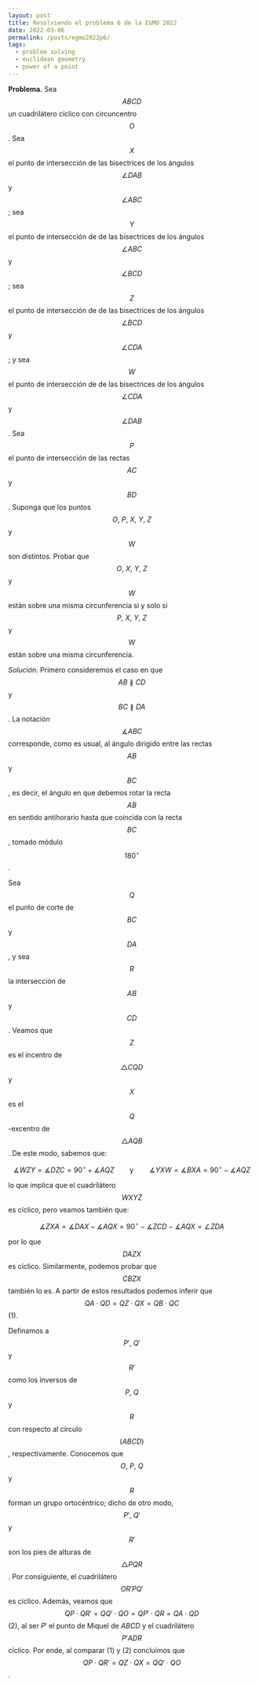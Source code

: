 ```yaml
---
layout: post
title: Resolviendo el problema 6 de la EGMO 2022
date: 2022-03-06
permalink: /posts/egmo2022p6/
tags:
  - problem solving
  - euclidean geometry
  - power of a point
---
```


**Problema.** Sea $$ABCD$$ un cuadrilátero cíclico con circuncentro $$O$$. Sea $$X$$ el punto de intersección de las bisectrices de los ángulos 
$$\angle DAB$$ y $$\angle ABC$$; sea $$Y$$ el punto de intersección de de las bisectrices de los ángulos $$\angle ABC$$ y $$\angle BCD$$; sea
$$Z$$ el punto de intersección de de las bisectrices de los ángulos $$\angle BCD$$ y $$\angle CDA$$; y sea $$W$$ el punto de intersección de
de las bisectrices de los ángulos $$\angle CDA$$ y $$\angle DAB$$. Sea $$P$$ el punto de intersección de las rectas $$AC$$ y $$BD$$. Suponga que los
puntos $$O,\ P,\ X,\ Y,\ Z$$ y $$W$$ son distintos. Probar que $$O,\ X,\ Y,\ Z$$ y $$W$$ están sobre una misma circunferencia si y solo si
$$P,\ X,\ Y,\ Z$$ y $$W$$ están sobre una misma circunferencia.

*Solución.* Primero consideremos el caso en que $$AB\nparallel CD$$ y $$BC\nparallel DA$$. La notación $$\measuredangle ABC$$ corresponde, como es usual, al ángulo dirigido entre las rectas $$AB$$ y $$BC$$, es decir, el ángulo en que debemos rotar la recta $$AB$$ en sentido antihorario hasta que coincida con la recta $$BC$$, tomado módulo $$180^{\circ}$$. 

Sea $$Q$$ el punto de corte de $$BC$$ y $$DA$$, y sea $$R$$ la intersección de $$AB$$ y $$CD$$. Veamos que $$Z$$ es el incentro de $$\bigtriangleup CQD$$ y $$X$$ es el $$Q$$-excentro de $$\bigtriangleup AQB$$. De este modo, sabemos que:

$$\measuredangle WZY = \measuredangle DZC = 90^{\circ} + \measuredangle AQZ \qquad \mbox{y} \qquad \measuredangle YXW = \measuredangle BXA = 90^{\circ} - \measuredangle AQZ$$

lo que implica que el cuadrilátero $$WXYZ$$ es cíclico, pero veamos también que:

$$\measuredangle ZXA = \measuredangle DAX - \measuredangle AQX = 90^{\circ} - \measuredangle ZCD - \measuredangle AQX = \angle ZDA$$

por lo que $$DAZX$$ es cíclico. Similarmente, podemos probar que $$CBZX$$ también lo es. A partir de estos resultados podemos inferir que $$QA\cdot QD = QZ\cdot QX = QB\cdot QC$$ (1).

Definamos a $$P',\ Q'$$ y $$R'$$ como los inversos de $$P,\ Q$$ y $$R$$ con respecto al círculo $$(ABCD)$$, respectivamente. Conocemos que $$O,\ P,\ Q$$ y $$R$$ forman un grupo ortocéntrico; dicho de otro modo, $$P',\ Q'$$ y $$R'$$ son los pies de alturas de $$\bigtriangleup PQR$$. Por consiguiente, el cuadrilátero $$OR'PQ'$$ es cíclico. Además, veamos que $$QP\cdot QR' = QQ'\cdot QO = QP'\cdot QR = QA\cdot QD$$ (2), al ser $P'$ el punto de Miquel de $ABCD$ y el cuadrilátero $$P'ADR$$ cíclico. Por ende, al comparar (1) y (2) concluimos que $$QP\cdot QR'= QZ\cdot QX = QQ'\cdot QO$$.
